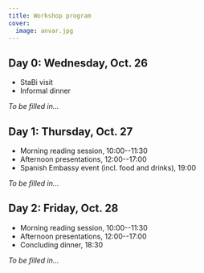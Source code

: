 ```yaml
---
title: Workshop program
cover:
  image: anvar.jpg
---
```


## Day 0: Wednesday, Oct. 26

- StaBi visit
- Informal dinner

_To be filled in..._

## Day 1: Thursday, Oct. 27

- Morning reading session, 10:00--11:30
- Afternoon presentations, 12:00--17:00
- Spanish Embassy event (incl. food and drinks), 19:00

_To be filled in..._

## Day 2: Friday, Oct. 28

- Morning reading session, 10:00--11:30
- Afternoon presentations, 12:00--17:00
- Concluding dinner, 18:30

_To be filled in..._
